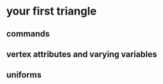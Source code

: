 # your first triangle

## commands

<script show>
var regl = require('regl')()

var drawTriangle = regl({
  vert: `
  precision mediump float;
  attribute vec2 position;
  void main () {
    gl_Position = vec4(position, 0, 1);
  }
  `,

  frag: `
  void main () {
    gl_FragColor = vec4(1, 1, 1, 1);
  }
  `,

  attributes: {
    position: [
      [1, 0],
      [0, 1],
      [-1, -1]
    ]
  },

  count: 3
})

regl.frame(function () {
  regl.clear({
    color: [0, 0, 0, 1],
    depth: 1
  })

  drawTriangle()
})
</script>

## vertex attributes and varying variables

<script show>
var regl = require('regl')()

var drawTriangle = regl({
  vert: `
  precision mediump float;
  attribute vec2 position;
  attribute vec3 color;
  varying vec3 fcolor;
  void main () {
    fcolor = color;
    gl_Position = vec4(position, 0, 1);
  }
  `,

  frag: `
  precision mediump float;
  varying vec3 fcolor;
  void main () {
    gl_FragColor = vec4(sqrt(fcolor), 1);
  }
  `,

  attributes: {
    position: [
      [1, 0],
      [0, 1],
      [-1, -1]
    ],

    color: [
      [1, 0, 0],
      [0, 1, 0],
      [0, 0, 1]
    ]
  },

  count: 3
})

regl.frame(function () {
  regl.clear({
    color: [0, 0, 0, 1],
    depth: 1
  })

  drawTriangle()
})
</script>

## uniforms

<script show>
var regl = require('regl')()

var drawTriangle = regl({
  vert: `
  precision mediump float;
  uniform float scale;
  attribute vec2 position;
  attribute vec3 color;
  varying vec3 fcolor;
  void main () {
    fcolor = color;
    gl_Position = vec4(scale * position, 0, 1);
  }
  `,

  frag: `
  precision mediump float;
  varying vec3 fcolor;
  void main () {
    gl_FragColor = vec4(sqrt(fcolor), 1);
  }
  `,

  attributes: {
    position: [
      [1, 0],
      [0, 1],
      [-1, -1]
    ],

    color: [
      [1, 0, 0],
      [0, 1, 0],
      [0, 0, 1]
    ]
  },

  uniforms: {
    scale: 0.25
  },

  count: 3
})

regl.frame(function () {
  regl.clear({
    color: [0, 0, 0, 1],
    depth: 1
  })

  drawTriangle()
})
</script>
